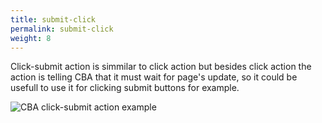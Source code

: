 ```yaml
---
title: submit-click
permalink: submit-click
weight: 8
---
```


Click-submit action is simmilar to click action but besides click action the action is telling CBA that it must wait for page's update, so it could be usefull to use it for clicking submit buttons for example. 

![CBA click-submit action example](/images/extension/actions/click-submit.jpg)
